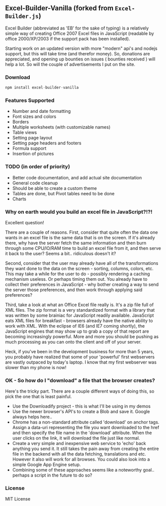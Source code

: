 ## Excel-Builder-Vanilla (forked from `Excel-Builder.js`)

Excel Builder (abbreviated as 'EB' for the sake of typing) is a relatively simple way of creating Office 2007 Excel files in JavaScript (readable by office 2000/XP/2003 if the support pack has been installed).

Starting work on an updated version with more "modern" api's and nodejs support, but this will take time (and therefor money). So, donations are appreciated, and opening up bounties on issues ( bounties received ) will help a lot. So will the couple of advertisements I put on the site.

### Download

```ts
npm install excel-builder-vanilla
```

### Features Supported

- Number and date formatting
- Font sizes and colors
- Borders
- Multiple worksheets (with customizable names)
- Table views
- Setting page layout
- Setting page headers and footers
- Formula support
- Insertion of pictures

### TODO (in order of priority)

- Better code documentation, and add actual site documentation
- General code cleanup
- Should be able to create a custom theme
- Tables are done, but Pivot tables need to be done
- Charts

### Why on earth would you build an excel file in JavaScript?!?!

Excellent question!

There are a couple of reasons. First, consider that quite often the data one wants in an excel file is the same data that is on the screen. If it's already there, why have the server fetch the same information and then burn through some CPU/IO/RAM time to build an excel file from it, and then serve it back to the user? Seems a bit.. ridiculous doesn't it?

Second, consider that the user may already have all of the transformations they want done to the data on the screen - sorting, columns, colors, etc. This may take a while for the user to do - possibly rendering a caching mechanism useless. Or perhaps timing them out. You already have to collect their preferences in JavaScript - why bother creating a way to send the server those preferences, and then work through applying said preferences?

Third, take a look at what an Office Excel file really is. It's a zip file full of XML files. The zip format is a very standardized format with a library that was written by some brainiac for JavaScript readily available. JavaScript eats XML files for breakfast - browsers already have the native ability to work with XML. With the eclipse of IE6 (and IE7 coming shortly), the JavaScript engines that may show up to grab a copy of that report are becoming increasingly powerful. More and more you should be pushing as much processing as you can onto the client and off of your server.

Heck, if you've been in the development business for more than 5 years, you probably have realized that some of your 'powerful' first webservers are vastly outpaced by today's laptop. I know that my first webserver was slower than my phone is now!

### OK - So how do I "download" a file that the browser creates?

Here's the tricky part. There are a couple different ways of doing this, so pick the one that is least painful.

- Use the Downloadify project - this is what I'll be using in my demos
- Use the newer browser's API's to create a Blob and save it. Google always helps here..
- Chrome has a non-standard attribute called 'download' on anchor tags. Assign a data-uri representing the file you want downloaded to the href and then specify the file name in the 'download' attribute. When the user clicks on the link, it will download the file just like normal.
- Create a very simple and inexpensive web service to 'echo' back anything you send it. It still takes the pain away from creating the entire file in the backend with all the data fetching, translations and etc. However it also will work for all browses. You could also look into a simple Google App Engine setup.
- Combining some of these approaches seems like a noteworthy goal.. perhaps a script in the future to do so?

### License

MIT License
